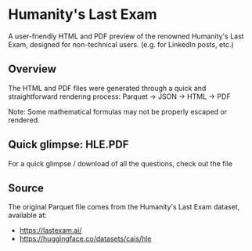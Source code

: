 # Humanity's Last Exam

A user-friendly HTML and PDF preview of the renowned Humanity's Last Exam, designed for non-technical users.
(e.g. for LinkedIn posts, etc.)

## Overview

The HTML and PDF files were generated through a quick and straightforward rendering process:
Parquet → JSON → HTML → PDF

Note: Some mathematical formulas may not be properly escaped or rendered.

## Quick glimpse: HLE.PDF

For a quick glimpse / download of all the questions, check out the file [](hle.pdf)

## Source

The original Parquet file comes from the Humanity's Last Exam dataset, available at:

- https://lastexam.ai/
- https://huggingface.co/datasets/cais/hle
